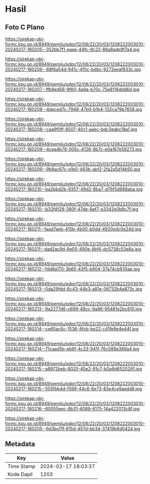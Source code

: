 # Hasil

## Foto C Plano

https://sirekap-obj-formc.kpu.go.id/8949/pemilu/pdpr/12/08/22/20/03/1208222003010-20240217-180205--352bb7f1-eaae-44fc-9c22-86a8ade9f7a4.jpg

https://sirekap-obj-formc.kpu.go.id/8949/pemilu/pdpr/12/08/22/20/03/1208222003010-20240217-180206--88f6a54d-941c-4f0c-bdbc-9272eeaf833c.jpg

https://sirekap-obj-formc.kpu.go.id/8949/pemilu/pdpr/12/08/22/20/03/1208222003010-20240217-180207--ffb8ed56-9f60-4a9a-b70c-75e8116ddd6d.jpg

https://sirekap-obj-formc.kpu.go.id/8949/pemilu/pdpr/12/08/22/20/03/1208222003010-20240217-180208--4deced7c-7948-47b0-b1b4-132ca79b7658.jpg

https://sirekap-obj-formc.kpu.go.id/8949/pemilu/pdpr/12/08/22/20/03/1208222003010-20240217-180208--caa9f0ff-8507-40c1-aaec-bdc3eabc18a1.jpg

https://sirekap-obj-formc.kpu.go.id/8949/pemilu/pdpr/12/08/22/20/03/1208222003010-20240217-180209--4cea4b78-005c-4126-8b7c-e0a167e59273.jpg

https://sirekap-obj-formc.kpu.go.id/8949/pemilu/pdpr/12/08/22/20/03/1208222003010-20240217-180209--9b8ac67c-e1b0-463b-abf2-2fa2a5d14b50.jpg

https://sirekap-obj-formc.kpu.go.id/8949/pemilu/pdpr/12/08/22/20/03/1208222003010-20240217-180210--ba2bbd2b-9357-49d2-8ba7-d76f5d988aba.jpg

https://sirekap-obj-formc.kpu.go.id/8949/pemilu/pdpr/12/08/22/20/03/1208222003010-20240217-180210--b32f4f29-380f-47de-8af7-e3342e0b8c7f.jpg

https://sirekap-obj-formc.kpu.go.id/8949/pemilu/pdpr/12/08/22/20/03/1208222003010-20240217-180211--faad7aeb-410b-4b00-b0dd-4920edc0e24d.jpg

https://sirekap-obj-formc.kpu.go.id/8949/pemilu/pdpr/12/08/22/20/03/1208222003010-20240217-180211--dad2ac9d-8e05-490e-8bf4-dc5738c53e8a.jpg

https://sirekap-obj-formc.kpu.go.id/8949/pemilu/pdpr/12/08/22/20/03/1208222003010-20240217-180212--fdd8a170-3b65-43f5-b904-37a74cb935ae.jpg

https://sirekap-obj-formc.kpu.go.id/8949/pemilu/pdpr/12/08/22/20/03/1208222003010-20240217-180213--0da29fdd-6c43-44b3-a81e-06732b4a873c.jpg

https://sirekap-obj-formc.kpu.go.id/8949/pemilu/pdpr/12/08/22/20/03/1208222003010-20240217-180213--9a2277d6-c699-49cc-9a96-95481e2bc810.jpg

https://sirekap-obj-formc.kpu.go.id/8949/pemilu/pdpr/12/08/22/20/03/1208222003010-20240217-180214--ce65ac6c-1536-4fcb-be22-c41fe9e4e44f.jpg

https://sirekap-obj-formc.kpu.go.id/8949/pemilu/pdpr/12/08/22/20/03/1208222003010-20240217-180214--71caad5b-eb6f-4c33-941f-76c089a389a4.jpg

https://sirekap-obj-formc.kpu.go.id/8949/pemilu/pdpr/12/08/22/20/03/1208222003010-20240217-180215--a8972beb-8020-45e2-91c7-b0a9d6520291.jpg

https://sirekap-obj-formc.kpu.go.id/8949/pemilu/pdpr/12/08/22/20/03/1208222003010-20240217-180215--505fbb4d-f599-44c6-8e73-83e4ce9aedd8.jpg

https://sirekap-obj-formc.kpu.go.id/8949/pemilu/pdpr/12/08/22/20/03/1208222003010-20240217-180216--60055eec-8b31-4089-8175-14a422013c8f.jpg

https://sirekap-obj-formc.kpu.go.id/8949/pemilu/pdpr/12/08/22/20/03/1208222003010-20240217-180205--6d3bcf1f-615d-457d-bb34-37419b6d0424.jpg


## Metadata

| Key        | Value               |
| ---------- | ------------------- |
| Time Stamp | 2024-02-17 18:03:37 |
| Kode Dapil | 1203                |



